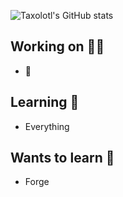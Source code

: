 ![Taxolotl's GitHub stats](https://github-readme-stats.vercel.app/api?username=taxolotl&theme=github_dark)

## Working on 🧑‍🏭
* 🐲

## Learning 📖
* Everything
  
## Wants to learn 📕
* Forge
